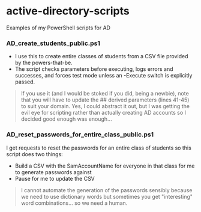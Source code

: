 # active-directory-scripts
Examples of my PowerShell scripts for AD

### AD_create_students_public.ps1
* I use this to create entire classes of students from a CSV file provided by the powers-that-be.
* The script checks parameters before executing, logs errors and successes, and forces test mode unless an -Execute switch is explicitly passed.

>If you use it (and I would be stoked if you did, being a newbie), note that you will have to update the ## derived parameters (lines 41-45) to suit your domain. Yes, I could abstract it out, but I was getting the evil eye for scripting rather than actually creating AD accounts so I decided good enough was enough...

### AD_reset_passwords_for_entire_class_public.ps1
I get requests to reset the passwords for an entire class of students so this script does two things:
* Build a CSV with the SamAccountName for everyone in that class for me to generate passwords against
* Pause for me to update the CSV
> I cannot automate the generation of the passwords sensibly because we need to use dictionary words but sometimes you get "interesting" word combinations... so we need a human.
